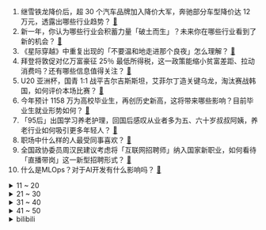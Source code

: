 1. 继雪铁龙降价后，超 30 个汽车品牌加入降价大军，奔驰部分车型降价达 12 万元，透露出哪些行业趋势？ [:link:](https://www.zhihu.com/question/588514362)
2. 新一年，你认为哪些行业会积蓄力量「破土而生」？未来你在哪些行业看到了新的机会？ [:link:](https://www.zhihu.com/question/586889905)
3. 《星际穿越》中重复出现的「不要温和地走进那个良夜」怎么理解？ [:link:](https://www.zhihu.com/question/26770890)
4. 拜登将敦促对亿万富豪征 25％ 最低所得税，这一政策能缩小贫富差距、拉动消费吗？还有哪些信息值得关注？ [:link:](https://www.zhihu.com/question/588457114)
5. U20 亚洲杯，国青 1:1 战平吉尔吉斯斯坦，艾菲尔丁造关键乌龙，淘汰赛战韩国，如何评价本场比赛？ [:link:](https://www.zhihu.com/question/588593191)
6. 今年预计 1158 万为高校毕业生，再创历史新高，这将带来哪些影响？目前毕业生就业形势如何？ [:link:](https://www.zhihu.com/question/588310588)
7. 「95后」出国学习养老护理，回国后感叹从业者多为五、六十岁叔叔阿姨，养老行业如何吸引更多年轻人？ [:link:](https://www.zhihu.com/question/586907270)
8. 职场中什么样的人最受同事喜欢？ [:link:](https://www.zhihu.com/question/398584370)
9. 全国政协委员周汉民建议考虑将「互联网招聘师」纳入国家新职业，如何看待「直播带岗」这一新型招聘形式？ [:link:](https://www.zhihu.com/question/588090751)
10. 什么是MLOps？对于AI开发有什么影响吗？ [:link:](https://www.zhihu.com/question/588510967)
<details>
<summary>11 ~ 20</summary>

11. 2022 年医疗保障事业发展统计快报显示，全年医保基金支付核酸检测费用 43 亿，哪些信息值得关注? [:link:](https://www.zhihu.com/question/588548942)
12. 如何看待全国政协委员建议「在农村淘汰老头乐、加大新能源车下乡政策力度」？新能源车下乡存在哪些难点？ [:link:](https://www.zhihu.com/question/588497085)
13. 驾照是在大学这边考还是在家考好？ [:link:](https://www.zhihu.com/question/588493175)
14. 长期吃麦当劳肯德基的人后来都怎么样了？ [:link:](https://www.zhihu.com/question/318612351)
15. TVB 淘宝首播带货 2350 万，吸引超 485 万人观看，如何看待「港剧式直播」 掀起购物新热潮？ [:link:](https://www.zhihu.com/question/588464428)
16. 《DOTA2》46 位选手遭禁赛，其中包含 Knight 全队及 Ehome 选手，对此你有什么想说？ [:link:](https://www.zhihu.com/question/588512808)
17. 尹锡悦将于 3 月 16 至 17 日访问日本，日韩互动升温，对东亚局势会有怎样影响？ [:link:](https://www.zhihu.com/question/588505752)
18. 梅西连续 3 季欧冠 16 郎，连遭惨案 8 年 0 冠，如何评价他在欧冠的表现？ [:link:](https://www.zhihu.com/question/588447633)
19. 石家庄轨道交通回应火腿肠能「换」地铁票「已持续两年」，如何看待此事？还有哪些便民利民的政策？ [:link:](https://www.zhihu.com/question/588026793)
20. 如何评价电视剧《狂飙》中的唐小龙？ [:link:](https://www.zhihu.com/question/583041369)
</details>
<details>
<summary>21 ~ 30</summary>

21. 小鹏汽车回应多名核心高管处于「已离职」或「将离职」状态，称「消息不实」，还有哪些信息值得关注？ [:link:](https://www.zhihu.com/question/588509644)
22. 注会这么难，实际工作中真能用得上吗？ [:link:](https://www.zhihu.com/question/550814424)
23. 中方将捐 20 万欧元支持相关机构保障乌克兰核设施安全，外交部称「我们这么说，也会这么做」，如何解读？ [:link:](https://www.zhihu.com/question/588363518)
24. 发现「室温超导」新材料的美物理学家回应称已多次实验，有信心过审，应用到现实还需几年，哪些信息值得关注？ [:link:](https://www.zhihu.com/question/588445365)
25. Uzi 建议 LPL 举办超级周，休赛日邀请退役选手打比赛，如何评价该想法？ [:link:](https://www.zhihu.com/question/587841780)
26. 文具包装成盲盒售价翻六倍，孩子反复购买因「不想被孤立」，如何看待此事？盲盒营销对未成年人有哪些影响？ [:link:](https://www.zhihu.com/question/588027527)
27. 谷歌发布全球最大视觉语言模型 PaLM-E，5620 亿参数，几乎拥有所有语言能力，哪些信息值得关注？ [:link:](https://www.zhihu.com/question/588441399)
28. 张译到底出于什么创作考虑给《狂飙》里的安欣弄了一个奇怪的口音？ [:link:](https://www.zhihu.com/question/582145427)
29. 如何评价《画江湖之不良人》第六季第3集？ [:link:](https://www.zhihu.com/question/588329391)
30. 瑜伽是一种门槛很高的运动吗？ [:link:](https://www.zhihu.com/question/585259870)
</details>
<details>
<summary>31 ~ 40</summary>

31. 有哪些优秀的 C/C++ 开源代码框架？这些框架的设计思路是怎样的？ [:link:](https://www.zhihu.com/question/20201738)
32. 西安人吃泡馍的时候会掰馍，那掰馍的好处是什么？ [:link:](https://www.zhihu.com/question/451721434)
33. 有哪些旅行地堪称「秘境」？ [:link:](https://www.zhihu.com/question/586924583)
34. 40 岁男性能从头开始练出健硕的肌肉吗？ [:link:](https://www.zhihu.com/question/586204303)
35. 中国金融监管体系重塑，不再保留银保监会、组建国家金融监督管理总局，此举有哪些重大意义？ [:link:](https://www.zhihu.com/question/588142894)
36. 哪里的动物园，让你觉得「比预想的好很多，值得一去」？ [:link:](https://www.zhihu.com/question/586963746)
37. 为什么很多游戏都把虚空设置为反派？ [:link:](https://www.zhihu.com/question/588241281)
38. 为什么现实里买相机的人很多但是一般看不到？ [:link:](https://www.zhihu.com/question/588292285)
39. 《甄嬛传》中皇后憎恨华妃，那她为什么一直不对华妃下狠手？ [:link:](https://www.zhihu.com/question/586432238)
40. 中国人想进麻省理工学院有多难？ [:link:](https://www.zhihu.com/question/284014214)
</details>
<details>
<summary>41 ~ 50</summary>

41. 报告称近两成职场女性日均陪伴家人不足 1 小时，近五成日均工作时长超过 10 小时，如何看待这种情况？ [:link:](https://www.zhihu.com/question/588262676)
42. 2023 LPL 春季赛 EDG 2:1 击败 LGD，如何评价这场比赛？ [:link:](https://www.zhihu.com/question/588512225)
43. 到底什么才是功能性食品？为什么现在越来越多的品牌开始发展功能性食品？ [:link:](https://www.zhihu.com/question/585692147)
44. 有哪些直击你心灵的电影台词？ [:link:](https://www.zhihu.com/question/578726574)
45. 为什么中餐演变出了猛火灶的特点？ [:link:](https://www.zhihu.com/question/427984175)
46. 如果有一种味道可以代表春天，你会选择哪款香水？ [:link:](https://www.zhihu.com/question/584367632)
47. 日媒称「美国拟创建日美韩新框架以加强核威慑力」，若该框架创建成功，将对亚太局势造成哪些影响？ [:link:](https://www.zhihu.com/question/588518409)
48. 如果我能每天的第一局《英雄联盟》必赢，那我可以有多高的成就？ [:link:](https://www.zhihu.com/question/453307486)
49. 机械表和石英表的区别是什么？新手怎样挑选适合上班戴的机械表？ [:link:](https://www.zhihu.com/question/584826456)
50. 一般空调一小时几度电？ [:link:](https://www.zhihu.com/question/327314092)
</details><details>
<summary>bilibili</summary>

1. 【前方高能】这应该是全网最长的一把刀了吧 [:link:](//www.bilibili.com/video/BV1HM4y1k7c2)
2. 《原神》剧情PV-「魔女的茶会」 [:link:](//www.bilibili.com/video/BV1z84y1P7FY)
3. 你好，气味相投的朋友！ [:link:](//www.bilibili.com/video/BV1U84y1K7t9)
4. 非   宏   勿   扰：灯王诞生 [:link:](//www.bilibili.com/video/BV1Rs4y1L7qt)
5. 【老番茄x翠花】我们毕业了！ [:link:](//www.bilibili.com/video/BV1484y1P7Nx)
6. 请joejoe吃我独步天下的秘制蒜蓉海鲜大咖，他却在偷吃蒜蓉酱 [:link:](//www.bilibili.com/video/BV1TX4y1Q7oL)
7. 这才是我想要的浏览器！纯干货，建议收藏！！！ [:link:](//www.bilibili.com/video/BV1Es4y157mF)
8. 主公，万不可废长立幼啊！ [:link:](//www.bilibili.com/video/BV1RY4y1C7Xu)
9. 【LinkinPark】林肯公园正式入驻B站！ [:link:](//www.bilibili.com/video/BV1yX4y1U7G7)
10. 泰国沙雕广告：朋友非要贷款劝不住怎么办？把这个视频发给他！！！ [:link:](//www.bilibili.com/video/BV1aM4y1d7M1)
<details>
<summary>11 ~ 20</summary>

11. 当我第十次尝试rap...但是鸡蛋鸭蛋 [:link:](//www.bilibili.com/video/BV1b24y1b7sS)
12. 我不允许有人还没看过今年东京女孩的走秀！ [:link:](//www.bilibili.com/video/BV1T24y1G7NT)
13. 老板半夜拉全公司上山团建 我人麻了 [:link:](//www.bilibili.com/video/BV14Y41167HE)
14. 我花了150天时间创作《火影忍者》预告片--04 [:link:](//www.bilibili.com/video/BV1tj411u7RX)
15. 女皇：男友性无能？下一个更好！《叶卡捷琳娜》S2P2 [:link:](//www.bilibili.com/video/BV1CY41167bq)
16. 大学生宿舍灯光秀～要被帅晕啦！！！ [:link:](//www.bilibili.com/video/BV1iX4y1D7dW)
17. 慢羊羊和喜羊羊来B站啦！童年DNA又双叒叕动啦！【高全胜&祖晴】 [:link:](//www.bilibili.com/video/BV1x84y1P7PU)
18. 艳压张国荣的影帝，用半生打磨了一个角色，但却很少有人知道他 [:link:](//www.bilibili.com/video/BV1tM4y1k7ZH)
19. 麻辣烫为什么总是感觉吃起来少？行业潜规则让我们少吃了多少食材，称之前一定要擦亮你的双眼啊… [:link:](//www.bilibili.com/video/BV1yY4y1y76a)
20. |谨此视频献给全天下妇女| [:link:](//www.bilibili.com/video/BV1c54y1g7X7)
</details>
<details>
<summary>21 ~ 30</summary>

21. 假如四大名著买了合订本是一种什么体验 [:link:](//www.bilibili.com/video/BV1xM41147XB)
22. 细思极恐！成年后，才意识到小时候看了这么多毒广告！ [:link:](//www.bilibili.com/video/BV1P24y1g7jF)
23. 生活没有意义也充满意义 [:link:](//www.bilibili.com/video/BV17M41147eG)
24. 逐渐变成家长信任的样子【00后老师流水账】 [:link:](//www.bilibili.com/video/BV17Y41167nF)
25. 在生命最后24小时，你最不想做什么 [:link:](//www.bilibili.com/video/BV1MY4y1y7UB)
26. 复盘我的30岁，28岁失业婚姻危机，曾经觉得自己很失败 [:link:](//www.bilibili.com/video/BV1Gx4y1T7mf)
27. 好牛的双重生剧本！就算要忍受百年孤寂，就算结局早已注定，她依然愿意一次又一次地舍生冒险，踏上拯救朋友之路 [:link:](//www.bilibili.com/video/BV1Px4y1T73Q)
28. 1级硬刚诺手？1条命打2条命！上单折磨王！ [:link:](//www.bilibili.com/video/BV1ok4y187y7)
29. 打了四年游戏的fw和他的三位大爹 [:link:](//www.bilibili.com/video/BV1XM4y1k75h)
30. 当一个喷子走进健身房 [:link:](//www.bilibili.com/video/BV1nM4y1k7xV)
</details>
<details>
<summary>31 ~ 40</summary>

31. 因为太想翻身被上万人骂，这个上热搜的高三女生，暴露出穷苦学生之痛！【洞察社会系列88】 [:link:](//www.bilibili.com/video/BV1GM4y1C7XJ)
32. 卧槽！有被她们的声音燃到 [:link:](//www.bilibili.com/video/BV1yx4y1T7F3)
33. 这才是顶级庇护所 [:link:](//www.bilibili.com/video/BV1p84y1P7MZ)
34. 她被羞辱、殴打、烫伤，赌上一生将施暴者拖入地狱｜一口气看完《黑暗荣耀》第一季 [:link:](//www.bilibili.com/video/BV1b84y1P7Rr)
35. 未被删减的《加勒比海盗》结局有多绝望？奇幻神作《加勒比海盗4不老泉》深度解说！ [:link:](//www.bilibili.com/video/BV1E24y1b7ZM)
36. 假如有一瓶永远也喝不完的可乐，你会怎么做？ [:link:](//www.bilibili.com/video/BV1t54y1g7vp)
37. 《 这 学... 不 上 也 罢！！！》 [:link:](//www.bilibili.com/video/BV1s84y1P7qz)
38. Belly Dancer  || oc手书 [:link:](//www.bilibili.com/video/BV18L41117JC)
39. 带女老板看帅哥，帅哥竟然不是我【还愿挑战ep19-普通食堂】 [:link:](//www.bilibili.com/video/BV1T54y1g7iK)
40. 【上青杰哥】难怪最近臭小子们叫我测试冻鱼，原来威力这么巨大 [:link:](//www.bilibili.com/video/BV1R24y137zU)
</details>
<details>
<summary>41 ~ 50</summary>

41. 《如何用百乐入狱》 [:link:](//www.bilibili.com/video/BV1aT411Y7Vp)
42. 【CSGO】2022年度职业 选手 最佳 操作 集锦/时刻 [:link:](//www.bilibili.com/video/BV1BY41167oA)
43. “这社死来的太突然了❷❽” [:link:](//www.bilibili.com/video/BV1FM4y1C7jN)
44. 【假面骑士Geats吐槽】大逃杀？糖豆人！ [:link:](//www.bilibili.com/video/BV118411c7qc)
45. 芬兰家人新疆服饰出场震惊四座！被拉条子香到抱盆喝汤！连干三碗手抓饭撑晕在现场！为了烤羊肉串疯狂抢起来！ [:link:](//www.bilibili.com/video/BV1aD4y1M756)
46. 末日食人族分食艾莉？精讲《最后生还者》第8集（含剧集评价，彩蛋分享）【墨菲】 [:link:](//www.bilibili.com/video/BV17T411a7ar)
47. 有些礼物不是拿来送人的，是拿来气人的吧！！ [:link:](//www.bilibili.com/video/BV1fs4y1L7XQ)
48. 新能源车灭绝计划！史上首个双车夹击有多可怕？ [:link:](//www.bilibili.com/video/BV1pM411s7E6)
49. B站最全！30个家庭哑铃增肌动作教学（含计划安排）【卓叔】 [:link:](//www.bilibili.com/video/BV1FY4y1y7Vh)
50. 让 我 康 康 ！ [:link:](//www.bilibili.com/video/BV1VT411e7BP)
</details>
<details>
<summary>51 ~ 60</summary>

51. 一口气看个爽.穿越后以为靠抄袭歌曲走向人生巅峰，谁知!! [:link:](//www.bilibili.com/video/BV1dg4y1E76A)
52. 是什么能让阿姐在炒饭时如此自信？ [:link:](//www.bilibili.com/video/BV15v4y187s6)
53. （这也能解说？！）史上最燃弹珠大赛【全新赛季】热血揭幕！ [:link:](//www.bilibili.com/video/BV1og4y1t7LL)
54. 当你被无罪释放 你看向唯一怀疑你的警察说： [:link:](//www.bilibili.com/video/BV1sM4y1d7tV)
55. 准备冬衣！大回暖开始离谱逼近2013年，大寒潮准备出手新疆已暴雪 [:link:](//www.bilibili.com/video/BV1W54y1M7nr)
56. 蒋胜男 ：捍卫八小时工作制，拒绝无谓加班内卷 [:link:](//www.bilibili.com/video/BV1eY4y1C7ZA)
57. DECO*27 - マネキン feat. 初音未来 [:link:](//www.bilibili.com/video/BV1Xj411M7zH)
58. 脑子好疼。。 [:link:](//www.bilibili.com/video/BV1sL41117Vn)
59. 这俩英雄玩的就是极限拉扯 [:link:](//www.bilibili.com/video/BV1W54y1M7rM)
60. 双马尾就是Q弹！！loveit [:link:](//www.bilibili.com/video/BV1tY4y1y7Tm)
</details>
<details>
<summary>61 ~ 70</summary>

61. 喊了一堆up主来家里玩，结果居然... [:link:](//www.bilibili.com/video/BV1d84y1P7mG)
62. 当微胖女孩试穿春季性感小裙子！辣的跳！ [:link:](//www.bilibili.com/video/BV16D4y1M7P5)
63. 30岁前就被裁员的我，后悔20岁时没看透这4件事！ [:link:](//www.bilibili.com/video/BV1L24y1b7SX)
64. Roblox恐怖游戏！千万别开门！ [:link:](//www.bilibili.com/video/BV1u24y1b7Kr)
65. 被举报贪污的李大钊之孙，中纪委“查”出来的好官！ [:link:](//www.bilibili.com/video/BV1tg4y1t722)
66. 95后小伙为爱留在非洲，小钟和Nikki爱情故事讲述 [:link:](//www.bilibili.com/video/BV1DL41117nw)
67. 夜刀...骑着穿刺手？整整滑行了5格？！！！！ [:link:](//www.bilibili.com/video/BV1tT411a7xk)
68. 北京.准嘎尔餐厅 厨子探店¥1022 [:link:](//www.bilibili.com/video/BV19v4y1b7Nb)
69. 100元在杭州小吃街能买到些啥? 火鸡面烤冷面吃着太过瘾了! [:link:](//www.bilibili.com/video/BV1Vo4y1k7YD)
70. 我怎么那么爱跟风啊？ [:link:](//www.bilibili.com/video/BV1T24y1b7M1)
</details>
<details>
<summary>71 ~ 80</summary>

71. 京东晚八点音乐会 | 周深 《卧龙吟》 [:link:](//www.bilibili.com/video/BV1624y1b7eV)
72. 500元一盒柿饼！这些“名媛零食”价格也太丧心病狂了吧？？？ [:link:](//www.bilibili.com/video/BV19v4y1b78o)
73. 【虽迟但到】2023.3.4周杰伦悉尼嘉年华演唱会3小时完整高清纯享版（全程固定机位） [:link:](//www.bilibili.com/video/BV1K24y1G71T)
74. 找工作，是一种精神摧残 [:link:](//www.bilibili.com/video/BV1824y1b7gK)
75. “他说，那只鸟是自愿困死在笼中的。” [:link:](//www.bilibili.com/video/BV1nP411f7eo)
76. 【鉴定热门】原来我们都错了？吸烟有益健康，尼古丁让人长寿？ [:link:](//www.bilibili.com/video/BV16g4y1t7Gm)
77. 【HENRY刘宪华】'Miley Cyrus - Flowers & SZA - Kill Bill' [:link:](//www.bilibili.com/video/BV1g24y1G74i)
78. 我家马上要转型做景点了… [:link:](//www.bilibili.com/video/BV1Dk4y187qY)
79. 后悔7年前没有翘晚自习：“好学生心态”暴露什么问题？ [:link:](//www.bilibili.com/video/BV1c84y1N7js)
80. 创业太难了！开一家蜜雪冰城居然要无限社死！ [:link:](//www.bilibili.com/video/BV1f84y1P7LE)
</details>
<details>
<summary>81 ~ 90</summary>

81. 贵州瑶山古寨的母系文化｜祝天下女性都能拥有不被戏谑与轻蔑的尊严 [:link:](//www.bilibili.com/video/BV16L411C75w)
82. 好魔性…跟着动漫学跳舞！ [:link:](//www.bilibili.com/video/BV1VD4y1M7Ps)
83. 精子告急？第一人称沉浸式捐精，实拍精卵结合全过程！ [:link:](//www.bilibili.com/video/BV1ZM411x72c)
84. 我的宽游记：复习“枣庄辣子鸡”技术，多练习才是精髓 [:link:](//www.bilibili.com/video/BV1AX4y1Q7bR)
85. 一颗种子，必须要开出好看的花吗？ [:link:](//www.bilibili.com/video/BV1YY4y1y7gi)
86. 我决定重新养自己一遍，养的丰盈知足 [:link:](//www.bilibili.com/video/BV14Y41167va)
87. 一个过于大胆的故事，《谐铎.兔孕》 [:link:](//www.bilibili.com/video/BV1QX4y1D74b)
88. 就爱养这种有病的猫 [:link:](//www.bilibili.com/video/BV1w24y1G73a)
89. 高速旁的那些让人好奇的小村子   我真去了… [:link:](//www.bilibili.com/video/BV18x4y1K7A5)
90. 装修到处是连环坑，一个接一个等你往里跳，你家中招了吗？ [:link:](//www.bilibili.com/video/BV1Mv4y1a73Z)
</details>
<details>
<summary>91 ~ 100</summary>

91. 我的反骨老爸 [:link:](//www.bilibili.com/video/BV178411c7X5)
92. 艾克:还有这种回城方式? [:link:](//www.bilibili.com/video/BV1EY4y1y7ij)
93. 假如原神里也有短视频 [:link:](//www.bilibili.com/video/BV1Q54y1u7Jk)
94. 请问“一根筷子掰不断”是什么典故？ [:link:](//www.bilibili.com/video/BV1pg4y1t7m9)
95. 它们是古装剧音乐的巅峰?丨HOPICO [:link:](//www.bilibili.com/video/BV17M4y1k7H5)
96. 别人放风筝，你放整片天空啊 [:link:](//www.bilibili.com/video/BV19x4y1K75j)
97. 一波三折 我的世界永恒的MC生存 二周目EP24 [:link:](//www.bilibili.com/video/BV1G24y1g7Qz)
98. 经过这么一折腾我更不爱吃菜了！ [:link:](//www.bilibili.com/video/BV1x24y1G7Pg)
99. 【JUMP】剧本杀店做的不好，因为卖的太便宜？ [:link:](//www.bilibili.com/video/BV1ss4y1V7sH)
100. “他一直让我相信 齐天大圣的声音就是这个样子！” [:link:](//www.bilibili.com/video/BV12s4y1V77R)
</details></details>